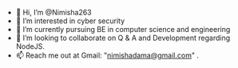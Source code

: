- 👋 Hi, I’m @Nimisha263
- 👀 I’m interested in cyber security
- 🌱 I’m currently pursuing BE in computer science and engineering
- 💞️ I’m looking to collaborate on Q & A and Development regarding NodeJS.
- 📫 Reach me out at Gmail: "nimishadama@gmail.com" .

<!---
Nimisha263/Nimisha263 is a ✨ special ✨ repository because its `README.md` (this file) appears on your GitHub profile.
You can click the Preview link to take a look at your changes.
--->
